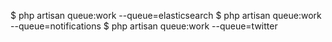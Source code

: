 $ php artisan queue:work --queue=elasticsearch
$ php artisan queue:work --queue=notifications
$ php artisan queue:work --queue=twitter
